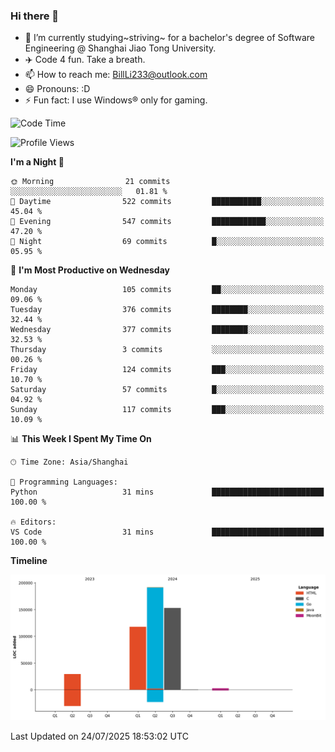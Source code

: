 ### Hi there 👋
- 🌱 I’m currently studying~striving~ for a bachelor's degree of Software Engineering @ Shanghai Jiao Tong University.
- ✈️ Code 4 fun. Take a breath.
- 📫 How to reach me: BillLi233@outlook.com
- 😄 Pronouns: :D
- ⚡ Fun fact: I use Windows® only for gaming.

<!--START_SECTION:waka-->
![Code Time](http://img.shields.io/badge/Code%20Time-440%20hrs%2036%20mins-blue)

![Profile Views](http://img.shields.io/badge/Profile%20Views-0-blue)

**I'm a Night 🦉** 

```text
🌞 Morning                21 commits          ░░░░░░░░░░░░░░░░░░░░░░░░░   01.81 % 
🌆 Daytime                522 commits         ███████████░░░░░░░░░░░░░░   45.04 % 
🌃 Evening                547 commits         ████████████░░░░░░░░░░░░░   47.20 % 
🌙 Night                  69 commits          █░░░░░░░░░░░░░░░░░░░░░░░░   05.95 % 
```
📅 **I'm Most Productive on Wednesday** 

```text
Monday                   105 commits         ██░░░░░░░░░░░░░░░░░░░░░░░   09.06 % 
Tuesday                  376 commits         ████████░░░░░░░░░░░░░░░░░   32.44 % 
Wednesday                377 commits         ████████░░░░░░░░░░░░░░░░░   32.53 % 
Thursday                 3 commits           ░░░░░░░░░░░░░░░░░░░░░░░░░   00.26 % 
Friday                   124 commits         ███░░░░░░░░░░░░░░░░░░░░░░   10.70 % 
Saturday                 57 commits          █░░░░░░░░░░░░░░░░░░░░░░░░   04.92 % 
Sunday                   117 commits         ███░░░░░░░░░░░░░░░░░░░░░░   10.09 % 
```


📊 **This Week I Spent My Time On** 

```text
🕑︎ Time Zone: Asia/Shanghai

💬 Programming Languages: 
Python                   31 mins             █████████████████████████   100.00 % 

🔥 Editors: 
VS Code                  31 mins             █████████████████████████   100.00 % 
```

**Timeline**

![Lines of Code chart](https://raw.githubusercontent.com/GMH233/GMH233/main/assets/bar_graph.png)


 Last Updated on 24/07/2025 18:53:02 UTC
<!--END_SECTION:waka-->

<!--
**GMH233/GMH233** is a ✨ _special_ ✨ repository because its `README.md` (this file) appears on your GitHub profile.

Here are some ideas to get you started:

- 🔭 I’m currently working on ...
- 🌱 I’m currently learning ...
- 👯 I’m looking to collaborate on ...
- 🤔 I’m looking for help with ...
- 💬 Ask me about ...
- 📫 How to reach me: ...
- 😄 Pronouns: ...
- ⚡ Fun fact: ...
-->
